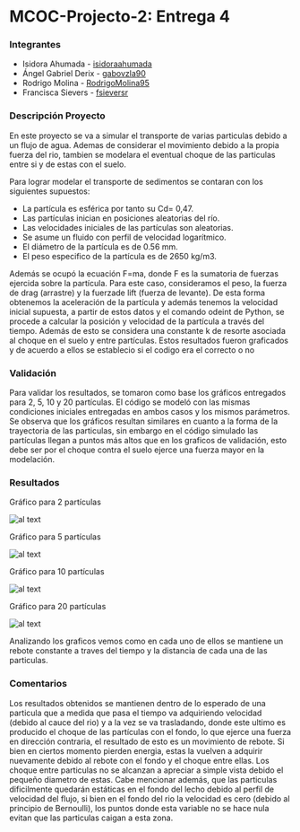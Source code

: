 # MCOC-Projecto-2: Entrega 4

### Integrantes 
* Isidora Ahumada - [isidoraahumada](https://github.com/isidoraahumada)
* Ángel Gabriel Derix - [gabovzla90](https://github.com/gabovzla90)
* Rodrigo Molina - [RodrigoMolina95](https://github.com/RodrigoMolina95)
* Francisca Sievers - [fsieversr](https://github.com/fsieversr)
### Descripción Proyecto
En este proyecto se va a simular el transporte de varias particulas debido a un flujo de agua. Ademas de considerar el movimiento debido a la propia fuerza del rio, tambien se modelara el eventual choque de las particulas entre si y de estas con el suelo.
 
Para lograr modelar el transporte de sedimentos se contaran con los siguientes supuestos:
* La partícula es esférica por tanto su Cd= 0,47.
* Las partículas inician en posiciones aleatorias del río.
* Las velocidades iniciales de las partículas son aleatorias.
* Se asume un fluido con perfil de velocidad logarítmico.
* El diámetro de la partícula es de 0.56 mm.
* El peso especifico de la partícula es de 2650 kg/m3. 
 
Además se ocupó la ecuación F=ma, donde F es la sumatoria de fuerzas ejercida sobre la partícula. Para este caso, consideramos el peso, la fuerza de drag (arrastre) y la fuerzade lift (fuerza de levante). De esta forma obtenemos la aceleración de la partícula y además tenemos la velocidad inicial supuesta, a partir de estos datos y el comando odeint de Python, se procede a calcular la posición y velocidad de la partícula a través del tiempo. Además de esto se considera una constante k de resorte asociada al choque en el suelo y entre partículas. Estos resultados fueron graficados y de acuerdo a ellos se establecio si el codigo era el correcto o no  

### Validación
Para validar los resultados, se tomaron como base los gráficos entregados para 2, 5, 10 y 20 partículas. El código se modeló con las mismas condiciones iniciales entregadas en ambos casos y los mismos parámetros. Se observa que los gráficos resultan similares en cuanto a la forma de la trayectoria de las particulas, sin embargo en el código simulado las partículas llegan a puntos más altos que en los graficos de validación, esto debe ser por el choque contra el suelo ejerce una fuerza mayor en la modelación. 

### Resultados

Gráfico para 2 partículas 

![al text](https://github.com/fsieversr/MCOC-Proyecto-2/blob/master/[Entrega_4]/2_particulas.png)

Gráfico para 5 partículas

![al text](https://github.com/fsieversr/MCOC-Proyecto-2/blob/master/[Entrega_4]/5_particulas.png)

Gráfico para 10 partículas

![al text](https://github.com/fsieversr/MCOC-Proyecto-2/blob/master/[Entrega_4]/10_particulas.png)

Gráfico para 20 partículas 

![al text](https://github.com/fsieversr/MCOC-Proyecto-2/blob/master/[Entrega_4]/20_particulas1.png)




Analizando los graficos vemos como en cada uno de ellos se mantiene un rebote constante a traves del tiempo y la distancia de cada una de las particulas.  

 
### Comentarios
Los resultados obtenidos se mantienen dentro de lo esperado de una particula que a medida que pasa el tiempo va adquiriendo velocidad (debido al cauce del rio) y a la vez se va trasladando, donde este ultimo es producido el choque de las partículas con el fondo, lo que ejerce una fuerza en dirección contraria, el resultado de esto es un movimiento de rebote.  Si bien en ciertos momento pierden energia, estas la vuelven a adquirir nuevamente debido al rebote con el fondo y el choque entre ellas.
Los choque entre particulas no se alcanzan a apreciar a simple vista debido el pequeño diametro de estas.
Cabe mencionar además, que las particulas dificilmente quedarán estáticas en el fondo del lecho debido al perfil de velocidad del flujo, si bien en el fondo del rio la velocidad es cero (debido al principio de Bernoulli), los puntos donde esta variable no se hace nula evitan que las particulas caigan a esta zona. 

